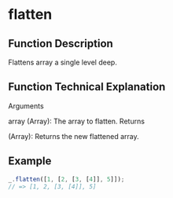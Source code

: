 # flatten

## Function Description

Flattens array a single level deep.

## Function Technical Explanation

Arguments

array (Array): The array to flatten.
Returns

(Array): Returns the new flattened array.

## Example

```javascript  
_.flatten([1, [2, [3, [4]], 5]]);
// => [1, 2, [3, [4]], 5]
```
